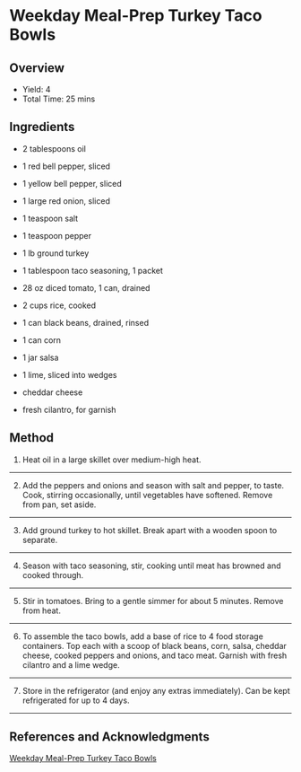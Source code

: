 # Weekday Meal-Prep Turkey Taco Bowls

## Overview

- Yield: 4
- Total Time: 25 mins

## Ingredients

- 2 tablespoons oil

- 1 red bell pepper, sliced

- 1 yellow bell pepper, sliced

- 1 large red onion, sliced

- 1 teaspoon salt

- 1 teaspoon pepper

- 1 lb ground turkey

- 1 tablespoon taco seasoning, 1 packet

- 28 oz diced tomato, 1 can, drained

- 2 cups rice, cooked

- 1 can black beans, drained, rinsed

- 1 can corn

- 1 jar salsa

- 1 lime, sliced into wedges

- cheddar cheese

- fresh cilantro, for garnish

## Method

1. Heat oil in a large skillet over medium-high heat.
---

2. Add the peppers and onions and season with salt and pepper, to taste. Cook, stirring occasionally, until vegetables have softened. Remove from pan, set aside.
---

3. Add ground turkey to hot skillet. Break apart with a wooden spoon to separate.
---

4. Season with taco seasoning, stir, cooking until meat has browned and cooked through.
---

5. Stir in tomatoes. Bring to a gentle simmer for about 5 minutes. Remove from heat.
---

6. To assemble the taco bowls, add a base of rice to 4 food storage containers. Top each with a scoop of black beans, corn, salsa, cheddar cheese, cooked peppers and onions, and taco meat. Garnish with fresh cilantro and a lime wedge.
---

7. Store in the refrigerator (and enjoy any extras immediately). Can be kept refrigerated for up to 4 days.
---

## References and Acknowledgments

[Weekday Meal-Prep Turkey Taco Bowls](https://tasty.co/recipe/weekday-meal-prep-turkey-taco-bowls)
